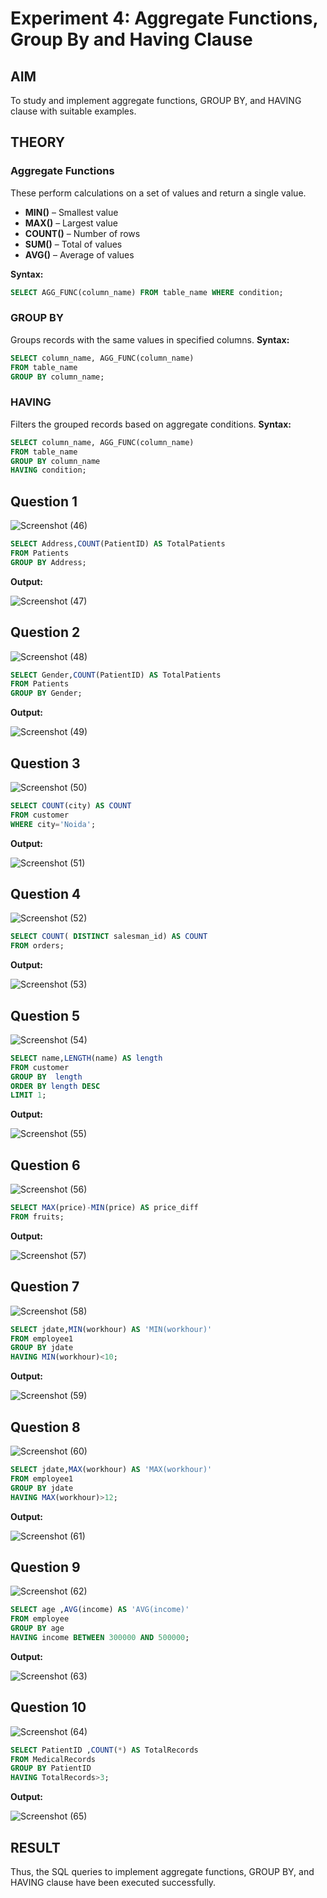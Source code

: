 # Experiment 4: Aggregate Functions, Group By and Having Clause
## AIM
To study and implement aggregate functions, GROUP BY, and HAVING clause with suitable examples.

## THEORY

### Aggregate Functions
These perform calculations on a set of values and return a single value.

- **MIN()** – Smallest value  
- **MAX()** – Largest value  
- **COUNT()** – Number of rows  
- **SUM()** – Total of values  
- **AVG()** – Average of values

**Syntax:**
```sql
SELECT AGG_FUNC(column_name) FROM table_name WHERE condition;
```
### GROUP BY
Groups records with the same values in specified columns.
**Syntax:**
```sql
SELECT column_name, AGG_FUNC(column_name)
FROM table_name
GROUP BY column_name;
```
### HAVING
Filters the grouped records based on aggregate conditions.
**Syntax:**
```sql
SELECT column_name, AGG_FUNC(column_name)
FROM table_name
GROUP BY column_name
HAVING condition;
```

**Question 1**
--
![Screenshot (46)](https://github.com/user-attachments/assets/01c30935-fe9b-49b0-8eac-cd8ee9072cb6)


```sql
SELECT Address,COUNT(PatientID) AS TotalPatients
FROM Patients
GROUP BY Address;
```

**Output:**

![Screenshot (47)](https://github.com/user-attachments/assets/7269be0d-2dbe-4d6e-a853-8cf3ad5653af)


**Question 2**
---
![Screenshot (48)](https://github.com/user-attachments/assets/b1cf8aa7-1d8e-4bdf-9949-8e228800ccc0)


```sql
SELECT Gender,COUNT(PatientID) AS TotalPatients
FROM Patients
GROUP BY Gender;
```

**Output:**

![Screenshot (49)](https://github.com/user-attachments/assets/0a403ee4-2202-4648-8522-5dc382bff204)


**Question 3**
---
![Screenshot (50)](https://github.com/user-attachments/assets/c6468357-4b34-4175-94d5-f22d13807cb9)


```sql
SELECT COUNT(city) AS COUNT
FROM customer
WHERE city='Noida';
```

**Output:**

![Screenshot (51)](https://github.com/user-attachments/assets/9df55630-b2a9-4310-89fa-07ecc545bcce)


**Question 4**
---
![Screenshot (52)](https://github.com/user-attachments/assets/edc0a16c-5ee1-45d4-bb7c-b51864bd3424)


```sql
SELECT COUNT( DISTINCT salesman_id) AS COUNT
FROM orders;
```

**Output:**

![Screenshot (53)](https://github.com/user-attachments/assets/a6c1dc53-00a3-4d47-9ae1-a82c0a507911)


**Question 5**
---
![Screenshot (54)](https://github.com/user-attachments/assets/008189a5-b89d-4d06-9123-b902eb05bd44)


```sql
SELECT name,LENGTH(name) AS length
FROM customer
GROUP BY  length 
ORDER BY length DESC 
LIMIT 1;
```

**Output:**

![Screenshot (55)](https://github.com/user-attachments/assets/dab05f60-027a-42db-b2a3-48f25331d599)


**Question 6**
---
![Screenshot (56)](https://github.com/user-attachments/assets/9bfeb4f1-4946-4a53-bbf3-042bde017770)


```sql
SELECT MAX(price)-MIN(price) AS price_diff
FROM fruits;
```

**Output:**

![Screenshot (57)](https://github.com/user-attachments/assets/97c38298-76db-4dd9-b21e-db723bd30a01)


**Question 7**
---
![Screenshot (58)](https://github.com/user-attachments/assets/8797ea2a-6542-4d7c-8b6d-4cedd589e7f5)


```sql
SELECT jdate,MIN(workhour) AS 'MIN(workhour)'
FROM employee1
GROUP BY jdate
HAVING MIN(workhour)<10;
```

**Output:**

![Screenshot (59)](https://github.com/user-attachments/assets/948c8c23-9e3b-4565-8fce-f82051804114)

**Question 8**
---
![Screenshot (60)](https://github.com/user-attachments/assets/0f9b2174-93e7-4e09-a87e-75a73a4061d5)

```sql
SELECT jdate,MAX(workhour) AS 'MAX(workhour)'
FROM employee1
GROUP BY jdate
HAVING MAX(workhour)>12;
```

**Output:**

![Screenshot (61)](https://github.com/user-attachments/assets/83da169b-4537-407e-a260-f61118b54efe)


**Question 9**
---
![Screenshot (62)](https://github.com/user-attachments/assets/ecb73d45-a405-41e0-8ed2-6ca4531cdb2a)

```sql
SELECT age ,AVG(income) AS 'AVG(income)'
FROM employee
GROUP BY age
HAVING income BETWEEN 300000 AND 500000;
```

**Output:**

![Screenshot (63)](https://github.com/user-attachments/assets/df2cd98a-6d81-4c76-869f-608483c9c061)


**Question 10**
---
![Screenshot (64)](https://github.com/user-attachments/assets/9ba17f7b-b092-4132-8551-c76eaf755aec)


```sql
SELECT PatientID ,COUNT(*) AS TotalRecords
FROM MedicalRecords
GROUP BY PatientID
HAVING TotalRecords>3;
```

**Output:**

![Screenshot (65)](https://github.com/user-attachments/assets/e11877ed-7446-4d2b-977f-c3c2759b481a)



## RESULT
Thus, the SQL queries to implement aggregate functions, GROUP BY, and HAVING clause have been executed successfully.
